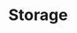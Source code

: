 ---
deprecated: true
title: Storage
slug: storage
excerpt: Get started with your OVH.com.au Storage Products
---